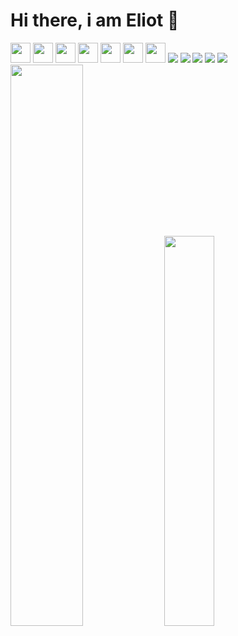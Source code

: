 # Hi there, i am Eliot 👋
<div>
      <img height="32" width="32" src="https://cdn.simpleicons.org/linux/white" />      
      <img height="32" width="32" src="https://cdn.simpleicons.org/nodedotjs/white" />
      <img height="32" width="32" src="https://cdn.simpleicons.org/typescript/white" />      
      <img height="32" width="32" src="https://cdn.simpleicons.org/javascript/white" />      
      <img height="32" width="32" src="https://cdn.simpleicons.org/react/white" />      
      <img height="32" width="32" src="https://cdn.simpleicons.org/mysql/white" />      
      <img height="32" width="32" src="https://cdn.simpleicons.org/nodedotjs/white" />      
      <img
        src="https://img.shields.io/badge/typescript-%23007ACC.svg?style=for-the-badge&logo=typescript&logoColor=white"
      />
      <img
        src="https://img.shields.io/badge/javascript-%23F7DF1E.svg?style=for-the-badge&logo=javascript&logoColor=black"
      />
      <img
        src="https://img.shields.io/badge/react-%2361DAFB.svg?style=for-the-badge&logo=react&logoColor=black"
      />
      <img
        src="https://img.shields.io/badge/react_native-%2361DAFB.svg?style=for-the-badge&logo=react&logoColor=black"
      />
      <img
        src="https://img.shields.io/badge/mysql-%234479A1.svg?style=for-the-badge&logo=mysql&logoColor=white"
      />
          <img
        width="48%"
        style="max-width: 100%"
        src="https://github-readme-stats.vercel.app/api?username=elioteloi&show_icons=true&theme=tokyonight"
      />
      <img
        width="40%"
        style="max-width: 100%"
        src="https://github-readme-stats.vercel.app/api/top-langs/?username=anuraghazra&layout=compact&theme=tokyonight&exclude_repo=elioteloi,anuraghazra.github.io"
      />
    </div>
    
<!--
**elioteloi/elioteloi** is a ✨ _special_ ✨ repository because its `README.md` (this file) appears on your GitHub profile.

Here are some ideas to get you started:

- 🔭 I’m currently working on ...
- 🌱 I’m currently learning ...
- 👯 I’m looking to collaborate on ...
- 🤔 I’m looking for help with ...
- 💬 Ask me about ...
- 📫 How to reach me: ...
- 😄 Pronouns: ...
- ⚡ Fun fact: ...
-->
